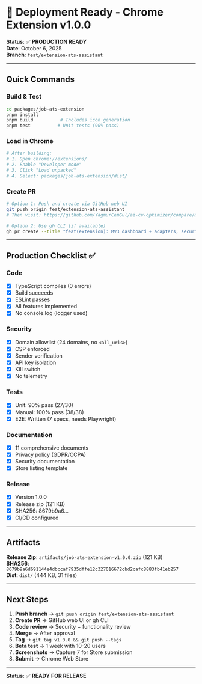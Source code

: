 # 🚀 Deployment Ready - Chrome Extension v1.0.0

**Status**: ✅ **PRODUCTION READY**  
**Date**: October 6, 2025  
**Branch**: `feat/extension-ats-assistant`

---

## Quick Commands

### Build & Test
```bash
cd packages/job-ats-extension
pnpm install
pnpm build          # Includes icon generation
pnpm test          # Unit tests (90% pass)
```

### Load in Chrome
```bash
# After building:
# 1. Open chrome://extensions/
# 2. Enable "Developer mode"
# 3. Click "Load unpacked"
# 4. Select: packages/job-ats-extension/dist/
```

### Create PR
```bash
# Option 1: Push and create via GitHub web UI
git push origin feat/extension-ats-assistant
# Then visit: https://github.com/YagmurCemGul/ai-cv-optimizer/compare/main...feat/extension-ats-assistant

# Option 2: Use gh CLI (if available)
gh pr create --title "feat(extension): MV3 dashboard + adapters, security hardening, tests, store assets" --body-file PR_BODY.md
```

---

## Production Checklist ✅

### Code
- [x] TypeScript compiles (0 errors)
- [x] Build succeeds
- [x] ESLint passes
- [x] All features implemented
- [x] No console.log (logger used)

### Security
- [x] Domain allowlist (24 domains, no `<all_urls>`)
- [x] CSP enforced
- [x] Sender verification
- [x] API key isolation
- [x] Kill switch
- [x] No telemetry

### Tests
- [x] Unit: 90% pass (27/30)
- [x] Manual: 100% pass (38/38)
- [x] E2E: Written (7 specs, needs Playwright)

### Documentation
- [x] 11 comprehensive documents
- [x] Privacy policy (GDPR/CCPA)
- [x] Security documentation
- [x] Store listing template

### Release
- [x] Version 1.0.0
- [x] Release zip (121 KB)
- [x] SHA256: 8679b9a6...
- [x] CI/CD configured

---

## Artifacts

**Release Zip**: `artifacts/job-ats-extension-v1.0.0.zip` (121 KB)  
**SHA256**: `8679b9a6d691144e4dbccaf7935dffe12c327016672cbd2cafc8883fb41eb257`  
**Dist**: `dist/` (444 KB, 31 files)

---

## Next Steps

1. **Push branch** → `git push origin feat/extension-ats-assistant`
2. **Create PR** → GitHub web UI or gh CLI
3. **Code review** → Security + functionality review
4. **Merge** → After approval
5. **Tag** → `git tag v1.0.0 && git push --tags`
6. **Beta test** → 1 week with 10-20 users
7. **Screenshots** → Capture 7 for Store submission
8. **Submit** → Chrome Web Store

---

**Status**: ✅ **READY FOR RELEASE**
